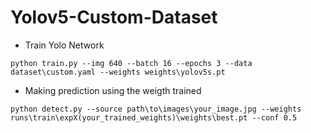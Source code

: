 # Yolov5-Custom-Dataset
* Train Yolo Network

```
python train.py --img 640 --batch 16 --epochs 3 --data dataset\custom.yaml --weights weights\yolov5s.pt  
```

* Making prediction using the weigth trained
```
python detect.py --source path\to\images\your_image.jpg --weights runs\train\expX(your_trained_weights)\weights\best.pt --conf 0.5 
```


